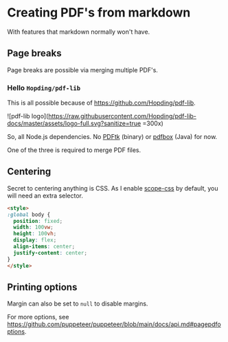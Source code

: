 # Creating PDF's from markdown

With features that markdown normally won't have.

## Page breaks

Page breaks are possible via merging multiple PDF's.

### Hello `Hopding/pdf-lib`

This is all possible because of <https://github.com/Hopding/pdf-lib>.

![pdf-lib logo](https://raw.githubusercontent.com/Hopding/pdf-lib-docs/master/assets/logo-full.svg?sanitize=true =300x)

So, all Node.js dependencies. No [PDFtk](https://www.pdflabs.com/tools/pdftk-the-pdf-toolkit/) (binary) or [pdfbox](https://pdfbox.apache.org/) (Java) for now.

One of the three is required to merge PDF files.

## Centering

Secret to centering anything is CSS. As I enable [scope-css](https://www.npmjs.com/package/scope-css) by default, you will need an extra selector.

```html
<style>
:global body {
  position: fixed;
  width: 100vw;
  height: 100vh;
  display: flex;
  align-items: center;
  justify-content: center;
}
</style>
```

## Printing options

Margin can also be set to `null` to disable margins.

For more options, see <https://github.com/puppeteer/puppeteer/blob/main/docs/api.md#pagepdfoptions>.
